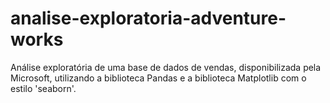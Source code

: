 # analise-exploratoria-adventure-works
Análise exploratória de uma base de dados de vendas, disponibilizada pela Microsoft, utilizando a biblioteca Pandas e a biblioteca Matplotlib com o estilo 'seaborn'.
